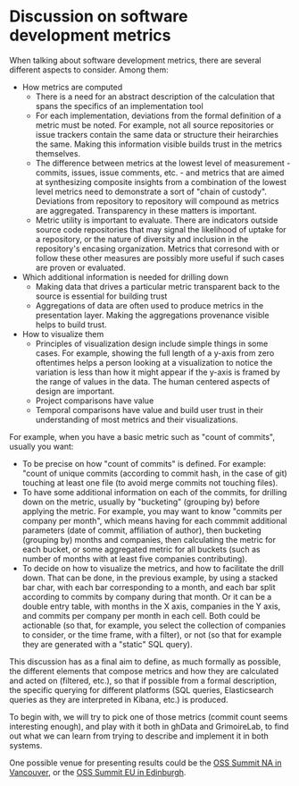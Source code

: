 # Discussion on software development metrics

When talking about software development metrics, there are several different aspects to consider. Among them:

* How metrics are computed
	- There is a need for an abstract description of the calculation that spans the specifics of an implementation tool
	- For each implementation, deviations from the formal definition of a metric must be noted. For example, not all source repositories or issue trackers contain the same data or structure their heirarchies the same. Making this information visible builds trust in the metrics themselves. 
	- The difference between metrics at the lowest level of measurement - commits, issues, issue comments, etc. - and metrics that are aimed at synthesizing composite insights from a combination of the lowest level metrics need to demonstrate a sort of "chain of custody". Deviations from repository to repository will compound as metrics are aggregated. Transparency in these matters is important. 
	- Metric utility is important to evaluate. There are indicators outside source code repositories that may signal the likelihood of uptake for a repository, or the nature of diversity and inclusion in the repository's encasing organization. Metrics that corresond with or follow these other measures are possibly more useful if such cases are proven or evaluated. 
* Which additional information is needed for drilling down
	- Making data that drives a particular metric transparent back to the source is essential for building trust
	- Aggregations of data are often used to produce metrics in the presentation layer. Making the aggregations provenance visible helps to build trust. 
* How to visualize them
	- Principles of visualization design include simple things in some cases. For example, showing the full length of a y-axis from zero oftentimes helps a person looking at a visualization to notice the variation is less than how it might appear if the y-axis is framed by the range of values in the data. The human centered aspects of design are important.
	- Project comparisons have value
	- Temporal comparisons have value and build user trust in their understanding of most metrics and their visualizations. 

For example, when you have a basic metric such as "count of commits", usually you want:

* To be precise on how "count of commits" is defined. For example: "count of unique commits (according to commit hash, in the case of git) touching at least one file (to avoid merge commits not touching files).
* To have some additional information on each of the commits, for drilling down on the metric, usually by "bucketing" (grouping by) before applying the metric. For example, you may want to know "commits per company per month", which means having for each commmit additional parameters (date of commit, affiliation of author), then bucketing (grouping by) months and companies, then calculating the metric for each bucket, or some aggregated metric for all buckets (such as number of months with at least five companies contributing).
* To decide on how to visualize the metrics, and how to facilitate the drill down. That can be done, in the previous example, by using a stacked bar char, with each bar corresponding to a month, and each bar split according to commits by company during that month. Or it can be a double entry table, with months in the X axis, companies in the Y axis, and commits per company per month in each cell. Both could be actionable (so that, for example, you select the collection of companies to consider, or the time frame, with a filter), or not (so that for example they are generated with a "static" SQL query).

This discussion has as a final aim to define, as much formally as possible, the different elements that compose metrics and how they are calculated and acted on (filtered, etc.), so that if possible from a formal description, the specific querying for different platforms (SQL queries, Elasticsearch queries as they are interpreted in Kibana, etc.) is produced.

To begin with, we will try to pick one of those metrics (commit count seems interesting enough), and play with it both in ghData and GrimoireLab, to find out what we can learn from trying to describe and implement it in both systems.

One possible venue for presenting results could be the [OSS Summit NA in Vancouver](https://events.linuxfoundation.org/events/open-source-summit-north-america-2018/), or the [OSS Summit EU in Edinburgh](https://events.linuxfoundation.org/events/open-source-summit-europe-2018/).
